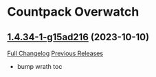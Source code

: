 # <DBM Media> Countpack Overwatch

## [1.4.34-1-g15ad216](https://github.com/DeadlyBossMods/DBM-CountPack-Overwatch/tree/15ad216a934fdbb9be3cb2cc739e88d8d04be67b) (2023-10-10)
[Full Changelog](https://github.com/DeadlyBossMods/DBM-CountPack-Overwatch/compare/1.4.34...15ad216a934fdbb9be3cb2cc739e88d8d04be67b) [Previous Releases](https://github.com/DeadlyBossMods/DBM-CountPack-Overwatch/releases)

- bump wrath toc  
